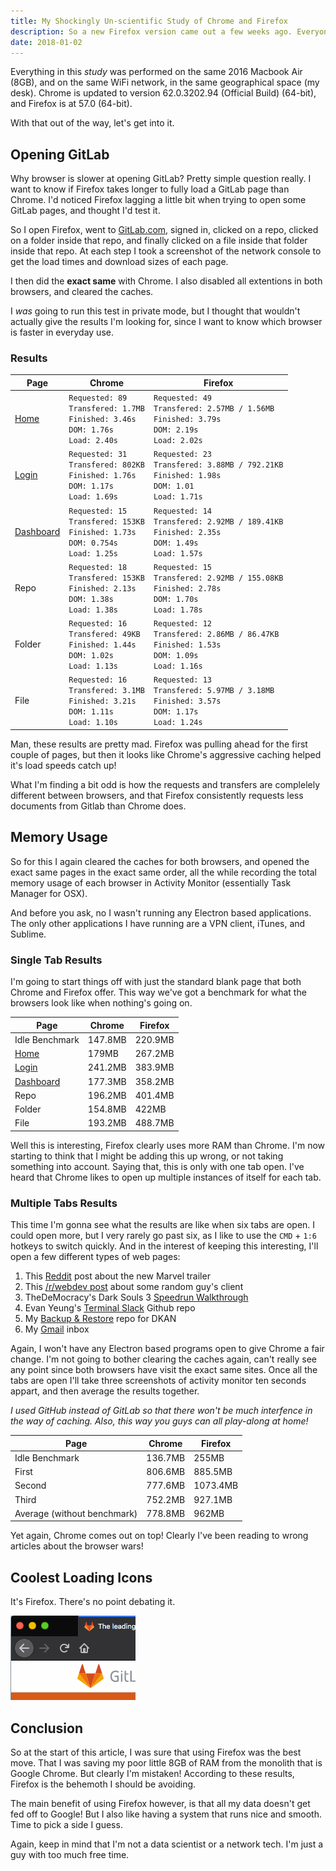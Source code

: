 ```yaml
---
title: My Shockingly Un-scientific Study of Chrome and Firefox
description: So a new Firefox version came out a few weeks ago. Everyone's been claiming that it's super fast and has overcome it's sluggish past. There's even been some journalists saying it's faster as less resource heavy than Chrome. I wanted to find out for myself, so I did a few tests.
date: 2018-01-02
---
```


Everything in this *study* was performed on the same 2016 Macbook Air (8GB), and on the same WiFi network, in the same geographical space (my desk). Chrome is updated to version 62.0.3202.94 (Official Build) (64-bit), and Firefox is at 57.0 (64-bit).

With that out of the way, let's get into it.

## Opening GitLab

Why browser is slower at opening GitLab? Pretty simple question really. I want to know if Firefox takes longer to fully load a GitLab page than Chrome. I'd noticed Firefox lagging a little bit when trying to open some GitLab pages, and thought I'd test it.

So I open Firefox, went to [GitLab.com](https://www.gitlab.com), signed in, clicked on a repo, clicked on a folder inside that repo, and finally clicked on a file inside that folder inside that repo. At each step I took a screenshot of the network console to get the load times and download sizes of each page.

I then did the **exact same** with Chrome. I also disabled all extentions in both browsers, and cleared the caches. 

I *was* going to run this test in private mode, but I thought that wouldn't actually give the results I'm looking for, since I want to know which browser is faster in everyday use.

### Results

| Page | Chrome | Firefox |
| ---- | ------ | ------- |
| [Home](https://about.gitlab.com/)| `Requested: 89`<br> `Transfered: 1.7MB`<br> <span>`Finished: 3.46s`</span><br> <span>`DOM: 1.76s`</span><br> `Load: 2.40s` | <span>`Requested: 49`</span><br> <span>`Transfered: 2.57MB / 1.56MB`</span><br> `Finished: 3.79s`<br> `DOM: 2.19s`<br> <span>`Load: 2.02s`</span> |
| [Login](https://gitlab.com/users/sign_in)| `Requested: 31`<br> `Transfered: 802KB`<br> <span>`Finished: 1.76s`</span><br> `DOM: 1.17s`<br> <span>`Load: 1.69s`</span> | <span>`Requested: 23`</span><br> <span>`Transfered: 3.88MB / 792.21KB`</span><br> `Finished: 1.98s`<br> <span>`DOM: 1.01`</span><br> `Load: 1.71s` |
| [Dashboard](https://gitlab.com/)| `Requested: 15`<br> <span>`Transfered: 153KB`</span><br> <span>`Finished: 1.73s`</span><br> <span>`DOM: 0.754s`</span><br> <span>`Load: 1.25s`</span> | <span>`Requested: 14`</span><br> `Transfered: 2.92MB / 189.41KB`<br> `Finished: 2.35s`<br> `DOM: 1.49s`<br> `Load: 1.57s` |
| Repo | `Requested: 18`<br> <span>`Transfered: 153KB`</span><br> <span>`Finished: 2.13s`</span><br> <span>`DOM: 1.38s`</span><br> <span>`Load: 1.38s`</span> | <span>`Requested: 15`</span><br> `Transfered: 2.92MB / 155.08KB`<br> `Finished: 2.78s`<br> `DOM: 1.70s`<br> `Load: 1.78s` |
| Folder | `Requested: 16`<br> <span>`Transfered: 49KB`</span><br> <span>`Finished: 1.44s`</span><br> <span>`DOM: 1.02s`</span><br> <span>`Load: 1.13s`</span> | <span>`Requested: 12`</span><br> `Transfered: 2.86MB / 86.47KB`<br> `Finished: 1.53s`<br> `DOM: 1.09s`<br> `Load: 1.16s` |
| File | `Requested: 16`<br> <span>`Transfered: 3.1MB`</span><br> <span>`Finished: 3.21s`</span><br> <span>`DOM: 1.11s`</span><br> <span>`Load: 1.10s`</span> | <span>`Requested: 13`</span><br> `Transfered: 5.97MB / 3.18MB`<br> `Finished: 3.57s`<br> `DOM: 1.17s`<br> `Load: 1.24s`|

Man, these results are pretty mad. Firefox was pulling ahead for the first couple of pages, but then it looks like Chrome's aggressive caching helped it's load speeds catch up!

What I'm finding a bit odd is how the requests and transfers are complelely different between browsers, and that Firefox consistently requests less documents from Gitlab than Chrome does.

## Memory Usage

So for this I again cleared the caches for both browsers, and opened the exact same pages in the exact same order, all the while recording the total memory usage of each browser in Activity Monitor (essentially Task Manager for OSX).

And before you ask, no I wasn't running any Electron based applications. The only other applications I have running are a VPN client, iTunes, and Sublime.

### Single Tab Results

I'm going to start things off with just the standard blank page that both Chrome and Firefox offer. This way we've got a benchmark for what the browsers look like when nothing's going on.

| Page | Chrome | Firefox |
| ---- | ------ | ------- |
| Idle Benchmark | <span>147.8MB</span> | 220.9MB |
| [Home](https://about.gitlab.com/) | <span>179MB</span> | 267.2MB |
| [Login](https://gitlab.com/users/sign_in) | <span>241.2MB</span> | 383.9MB |
| [Dashboard](https://gitlab.com/) | <span>177.3MB</span> | 358.2MB |
| Repo | <span>196.2MB</span> | 401.4MB |
| Folder | <span>154.8MB</span> | 422MB |
| File | <span>193.2MB</span> | 488.7MB |

Well this is interesting, Firefox clearly uses more RAM than Chrome.  I'm now starting to think that I might be adding this up wrong, or not taking something into account. Saying that, this is only with one tab open. I've heard that Chrome likes to open up multiple instances of itself for each tab.

### Multiple Tabs Results

This time I'm gonna see what the results are like when six tabs are open. I could open more, but I very rarely go past six, as I like to use the `CMD` + `1:6` hotkeys to switch quickly. And in the interest of keeping this interesting, I'll open a few different types of web pages:

 1. This [Reddit](https://www.reddit.com/r/videos/comments/7gd7zf/avengers_infinity_war_trailer/) post about the new Marvel trailer
 2. This [/r/webdev post](https://www.reddit.com/r/webdev/comments/7gdo0q/when_you_build_a_thing_of_beauty_for_a_client_and/) about some random guy's client
 3. TheDeMocracy's Dark Souls 3 [Speedrun Walkthrough](https://www.youtube.com/watch?v=XpHA5F2_ywE)
 4. Evan Yeung's [Terminal Slack](https://github.com/evanyeung/terminal-slack) Github repo
 5. My [Backup & Restore](https://github.com/mohnjatthews/dkan-backup-and-restore) repo for DKAN
 6. My [Gmail](https://mail.google.com/mail/u/0/#inbox) inbox

Again, I won't have any Electron based programs open to give Chrome a fair change. I'm not going to bother clearing the caches again, can't really see any point since both browsers have visit the exact same sites. Once all the tabs are open I'll take three screenshots of activity monitor ten seconds appart, and then average the results together.

_I used GitHub instead of GitLab so that there won't be much interfence in the way of caching. Also, this way you guys can all play-along at home!_

| Page | Chrome | Firefox |
| ---- | ------ | ------- |
| Idle Benchmark | <span>136.7MB</span> | 255MB |
| First | <span>806.6MB</span> | 885.5MB |
| Second | <span>777.6MB</span> | 1073.4MB |
| Third | <span>752.2MB</span> | 927.1MB |
| Average (without benchmark) | <span>778.8MB</span> | 962MB |

Yet again, Chrome comes out on top! Clearly I've been reading to wrong articles about the browser wars!

## Coolest Loading Icons

It's Firefox. There's no point debating it.

![Firefox Loading Icon](media/2018-01-02-my-shockingly-unscientific-study-of-chrome-vs-firefox/loading-icons.gif)

## Conclusion

So at the start of this article, I was sure that using Firefox was the best move. That I was saving my poor little 8GB of RAM from the monolith that is Google Chrome. But clearly I'm mistaken! According to these results, Firefox is the behemoth I should be avoiding.

The main benefit of using Firefox however, is that all my data doesn't get fed off to Google! But I also like having a system that runs nice and smooth. Time to pick a side I guess.

Again, keep in mind that I'm not a data scientist or a network tech. I'm just a guy with too much free time.
